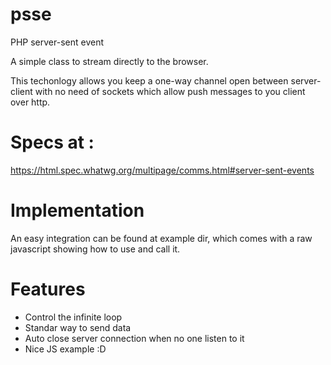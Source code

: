 # psse
PHP server-sent event

A simple class to stream directly to the browser.

This techonlogy allows you keep a one-way channel open between server-client with no need of sockets which allow push messages to you client over http.

# Specs at :
https://html.spec.whatwg.org/multipage/comms.html#server-sent-events


# Implementation

An easy integration can be found at example dir, which comes with a raw javascript showing how to use and call it.


# Features

* Control the infinite loop
* Standar way to send data
* Auto close server connection when no one listen to it
* Nice JS example :D

